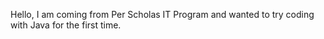 Hello, I am coming from Per Scholas IT Program and wanted to try coding with Java for the first time. 
